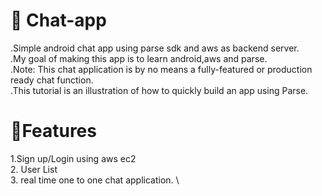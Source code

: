 # 💬 Chat-app

.Simple android chat app using parse sdk and aws as backend server. \
.My goal of making this app is to learn android,aws and parse. \
.Note: This chat application is by no means a fully-featured or production ready chat function. \
.This tutorial is an illustration of how to quickly build an app using Parse. 

# 📲Features
1.Sign up/Login using aws ec2 \
2. User List \
3. real time one to one chat application. \
